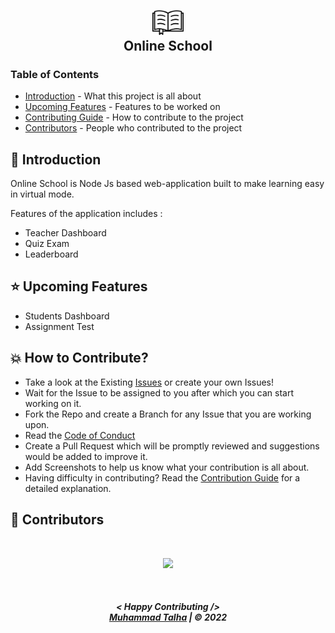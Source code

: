 <p align="center">
    <img style="background-color: black" src="https://raw.githubusercontent.com/nightsailor/online-school/master/client/src/logo.png" width="10%">
</p>
<h2 align="center" style="margin-top: -12px"> 
    Online School
</h2>


### Table of Contents

- [Introduction](#introduction) - What this project is all about
- [Upcoming Features](#upcoming-features) - Features to be worked on
- [Contributing Guide](https://github.com/nightsailor/online-school/blob/master/CONTRIBUTING.md) - How to contribute to the project
- [Contributors](#contributors) - People who contributed to the project


## <a name="introduction">📌 Introduction</a>

Online School is Node Js based web-application built to make learning easy in virtual mode.

Features of the application includes :
- Teacher Dashboard
- Quiz Exam
- Leaderboard


## <a name='upcoming-features'>⭐ Upcoming Features</a>

* Students Dashboard
* Assignment Test


## <a name='how-to-contribute'>💥 How to Contribute?</a>

- Take a look at the Existing [Issues](https://github.com/nightsailor/online-school/issues) or create your own Issues!
- Wait for the Issue to be assigned to you after which you can start working on it.
- Fork the Repo and create a Branch for any Issue that you are working upon.
- Read the [Code of Conduct](https://github.com/nightsailor/online-school/blob/master/CODE_OF_CONDUCT.md)
- Create a Pull Request which will be promptly reviewed and suggestions would be added to improve it.
- Add Screenshots to help us know what your contribution is all about.
- Having difficulty in contributing? Read the [Contribution Guide](https://github.com/nightsailor/online-school/blob/master/CONTRIBUTING.md) for a detailed explanation.


## <a name='contributors'>👥 Contributors</a>

</br>

<a href="https://github.com/nightsailor/online-school/graphs/contributors">
    <p align="center" >
        <img src="https://contrib.rocks/image?repo=nightsailor/online-school" />
    </p>
</a>

<br>
<h5 align="center">
< Happy Contributing />
<br>
<a href="https://github.com/nightsailor">Muhammad Talha</a> | © 2022
</h5>
